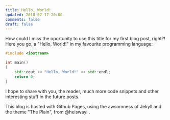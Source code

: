 ```yaml
---
title: Hello, World!
updated: 2018-07-17 20:00
comments: false
draft: false
---
```


How could I miss the oportunity to use this title for my first blog post,
right?! Here you go, a "Hello, World!" in my favourite programming language:

```cpp
#include <iostream>

int main()
{
    std::cout << "Hello, World!" << std::endl;
    return 0;
}
```

I hope to share with you, the reader, much more code snippets and other
interesting stuff in the future posts.

This blog is hosted with Github Pages, using the awsomness of Jekyll and the
theme "The Plain", from @heiswayi . 

